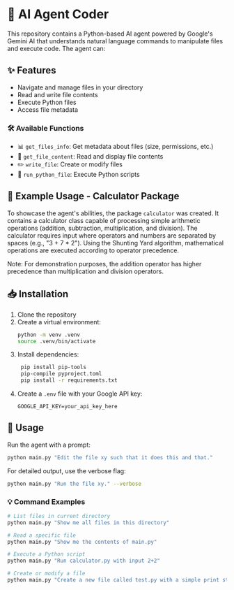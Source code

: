 # 🤖 AI Agent Coder

This repository contains a Python-based AI agent powered by Google's Gemini AI that understands natural language commands to manipulate files and execute code. The agent can:

## ✨ Features
- Navigate and manage files in your directory
- Read and write file contents
- Execute Python files
- Access file metadata


### 🛠️ Available Functions
- 📊 `get_files_info`: Get metadata about files (size, permissions, etc.)
- 📖 `get_file_content`: Read and display file contents
- ✏️ `write_file`: Create or modify files
- 🏃 `run_python_file`: Execute Python scripts

## 🧮 Example Usage - Calculator Package
To showcase the agent's abilities, the package `calculator` was created. It contains a calculator class capable of processing simple arithmetic operations (addition, subtraction, multiplication, and division). The calculator requires input where operators and numbers are separated by spaces (e.g., "3 + 7 * 2"). Using the Shunting Yard algorithm, mathematical operations are executed according to operator precedence.

Note: For demonstration purposes, the addition operator has higher precedence than multiplication and division operators.

## 📥 Installation

1. Clone the repository
2. Create a virtual environment:
   ```bash
   python -m venv .venv
   source .venv/bin/activate
   ```
3. Install dependencies:
   ```bash
    pip install pip-tools
    pip-compile pyproject.toml
    pip install -r requirements.txt
   ```
4. Create a `.env` file with your Google API key:
   ```
   GOOGLE_API_KEY=your_api_key_here
   ```

## 🚀 Usage

Run the agent with a prompt:
```bash
python main.py "Edit the file xy such that it does this and that."
```

For detailed output, use the verbose flag:
```bash
python main.py "Run the file xy." --verbose
```

### 💡 Command Examples

```bash
# List files in current directory
python main.py "Show me all files in this directory"

# Read a specific file
python main.py "Show me the contents of main.py"

# Execute a Python script
python main.py "Run calculator.py with input 2+2"

# Create or modify a file
python main.py "Create a new file called test.py with a simple print statement"
```


